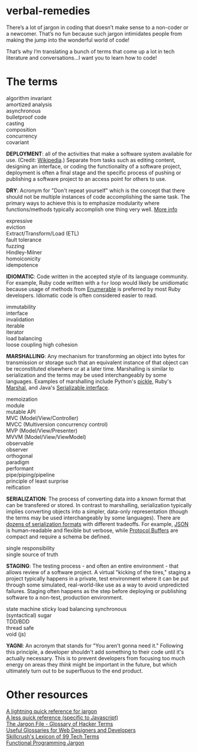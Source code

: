 # verbal-remedies
There’s a lot of jargon in coding that doesn’t make sense to a non-coder or a newcomer. That’s no fun because such jargon intimidates people from making the jump into the wonderful world of code!

That’s why I’m translating a bunch of terms that come up a lot in tech literature and conversations…I want you to learn how to code!

# The terms

algorithm invariant  
amortized analysis  
asynchronous  
bulletproof code  
casting  
composition  
concurrency  
covariant  

**DEPLOYMENT**: all of the activities that make a software system available for use. (Credit: [Wikipedia](https://en.wikipedia.org/wiki/Software_deployment).) Separate from tasks such as editing content, designing an interface, or coding the functionality of a software project, deployment is often a final stage and the specific process of pushing or publishing a software project to an access point for others to use.

**DRY**: Acronym for "Don't repeat yourself" which is the concept that there should not be multiple instances of code accomplishing the same task. The primary ways to achieve this is to emphasize modularity where functions/methods typically accomplish one thing very well. [More info](https://en.wikipedia.org/wiki/Don%27t_repeat_yourself)
  
expressive  
eviction  
Extract/Transform/Load (ETL)  
fault tolerance  
fuzzing  
Hindley-Milner  
homoiconicity  
idempotence  

**IDIOMATIC**: Code written in the accepted style of its language community. For example, Ruby code written with a `for` loop would likely be unidiomatic because usage of methods from [Enumerable](http://ruby-doc.org/core-2.3.1/Enumerable.html) is preferred by most Ruby developers. Idiomatic code is often considered easier to read.

immutability  
interface  
invalidation  
iterable  
iterator  
load balancing  
loose coupling high cohesion  

**MARSHALLING**: Any mechanism for transforming an object into bytes for transmission or storage such that an equivalent instance of that object can be reconstituted elsewhere or at a later time. Marshalling is similar to serialization and the terms may be used interchangeably by some languages. Examples of marshalling include Python's [pickle](https://docs.python.org/3/library/pickle.html), Ruby's [Marshal](http://ruby-doc.org/core-2.3.0/Marshal.html), and Java's [Serializable interface](https://docs.oracle.com/javase/7/docs/api/java/io/Serializable.html). 

memoization  
module  
mutable API  
MVC (Model/View/Controller)  
MVCC (Multiversion concurrency control)  
MVP (Model/View/Presenter)  
MVVM (Model/View/ViewModel)  
observable  
observer  
orthogonal  
paradigm  
performant  
pipe/piping/pipeline  
principle of least surprise  
reification  

**SERIALIZATION**: The process of converting data into a known format that can be transfered or stored. In contrast to marshalling, serialization typically implies converting objects into a simpler, data-only representation (though the terms may be used interchangeably by some languages). There are [dozens of serialization formats](https://en.wikipedia.org/wiki/Comparison_of_data_serialization_formats) with different tradeoffs. For example, [JSON](https://en.wikipedia.org/wiki/JSON) is human-readable and flexible but verbose, while [Protocol Buffers](https://en.wikipedia.org/wiki/Protocol_Buffers) are compact and require a schema be defined.

single responsibility  
single source of truth

**STAGING**: The testing process - and often an entire environment - that allows review of a software project. A virtual "kicking of the tires," staging a project typically happens in a private, test environment where it can be put through some simulated, real-world-like use as a way to avoid unpredicted failures. Staging often happens as the step before deploying or publishing software to a non-test, production environment.

state machine
sticky load balancing
synchronous    
(syntactical) sugar  
TDD/BDD  
thread safe  
void (js)  

**YAGNI**: An acronym that stands for "You aren't gonna need it." Following
this principle, a developer shouldn't add something to their code until it's
actually necessary. This is to prevent developers from focusing too much
energy on areas they *think* might be important in the future, but which
ultimately turn out to be superfluous to the end product.

# Other resources

[A lightning quick reference for jargon](https://twitter.com/searls/status/609521655405113344)  
[A less quick reference (specific to Javascript)](https://github.com/HugoGiraudel/SJSJ)  
[The Jargon File - Glossary of Hacker Terms](http://www.catb.org/jargon/html/go01.html)  
[Useful Glossaries for Web Designers and Developers](https://www.smashingmagazine.com/2009/05/useful-glossaries-for-web-designers-and-developers/)  
[Skillcrush's Lexicon of 99 Tech Terms](http://skillcrush.com/2015/03/26/99-tech-terms/)  
[Functional Programming Jargon](https://github.com/hemanth/functional-programming-jargon)  
